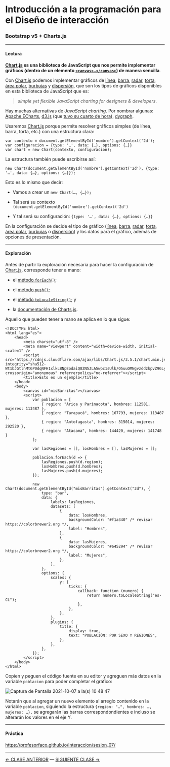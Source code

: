 # Introducción a la programación para el Diseño de interacción

### Bootstrap v5 + Charts.js

- - - - - - - - 

#### Lectura

**[Chart.js](https://www.chartjs.org/) es una biblioteca de JavaScript que nos permite implementar gráficos (dentro de un elemento [`<canvas>…</canvas>`](https://www.w3schools.com/html/html5_canvas.asp)) de manera sencilla**.

Con [Chart.js](https://www.chartjs.org/) podemos implementar gráficos de [línea](https://www.chartjs.org/docs/latest/charts/line.html), [barra](https://www.chartjs.org/docs/latest/charts/bar.html), [radar](https://www.chartjs.org/docs/latest/charts/radar.html), [torta](https://www.chartjs.org/docs/latest/charts/doughnut.html), [área polar](https://www.chartjs.org/docs/latest/charts/polar.html), [burbujas](https://www.chartjs.org/docs/latest/charts/bubble.html) y [dispersión](https://www.chartjs.org/docs/latest/charts/scatter.html), que son los tipos de gráficos disponibles en esta biblioteca de JavaScript que es:

> *simple yet flexible JavaScript charting for designers & developers*. 
 
Hay muchas alternativas de *JavaScript charting*. Por nombrar algunas: [Apache ECharts](https://echarts.apache.org/en/index.html), [d3.js](https://d3js.org/) (que [tuvo su cuarto de hora](https://medium.com/@PepsRyuu/why-i-no-longer-use-d3-js-b8288f306c9a)), [dygraph](https://dygraphs.com/). 

Usaremos [Chart.js](https://www.chartjs.org/) porque permite resolver gráficos simples (de línea, barra, torta, etc.) con una estructura clara:

```
var contexto = document.getElementById('nombre').getContext('2d');
var configuracion = {type: '…', data: {…}, options: {…}}
var chart = new Chart(contexto, configuracion);
```

La estructura también puede escribirse así:

```
new Chart(document.getElementById('nombre').getContext('2d'), {type: '…', data: {…}, options: {…}});
```

Esto es lo mismo que decir:

- Vamos a crear un `new Chart(…, {…});`

- Tal será su contexto `(document.getElementById('nombre').getContext('2d')`

- Y tal será su configuración: `{type: '…', data: {…}, options: {…}}`

En la configuración se decide el tipo de gráfico ([línea](https://www.chartjs.org/docs/latest/charts/line.html), [barra](https://www.chartjs.org/docs/latest/charts/bar.html), [radar](https://www.chartjs.org/docs/latest/charts/radar.html), [torta](https://www.chartjs.org/docs/latest/charts/doughnut.html), [área polar](https://www.chartjs.org/docs/latest/charts/polar.html), [burbujas](https://www.chartjs.org/docs/latest/charts/bubble.html) o [dispersión](https://www.chartjs.org/docs/latest/charts/scatter.html)) y los datos para el gráfico, además de opciones de presentación.

- - - - - - - - - - - - - - - 

#### Exploración

Antes de partir la exploración necesaria para hacer la configuración de [Chart.js](https://www.chartjs.org/docs/latest/charts/?h=type), corresponde tener a mano:

- el [método `forEach()`](https://developer.mozilla.org/es/docs/Web/JavaScript/Referencia/Objetos_globales/Array/forEach);

- el [método `push()`](https://developer.mozilla.org/es/docs/Web/JavaScript/Referencia/Objetos_globales/Array/push); 

- el [método `toLocaleString()`](https://developer.mozilla.org/es/docs/Web/JavaScript/Reference/Global_Objects/Number/toLocaleString); y

- la [documentación de Charts.js](https://www.chartjs.org/docs/latest/).

Aquello que pueden tener a mano se aplica en lo que sigue:

```
<!DOCTYPE html>
<html lang="es">
    <head>
        <meta charset="utf-8" />
        <meta name="viewport" content="width=device-width, initial-scale=1" />
        <script src="https://cdnjs.cloudflare.com/ajax/libs/Chart.js/3.5.1/chart.min.js" integrity="sha512-Wt1bJGtlnMtGP0dqNFH1xlkLBNpEodaiQ8ZN5JLA5wpc1sUlk/O5uuOMNgvzddzkpvZ9GLyYNa8w2s7rqiTk5Q==" crossorigin="anonymous" referrerpolicy="no-referrer"></script>
        <title>Esto es un ejemplo</title>
    </head>
    <body>
        <canvas id="misBarritas"></canvas>
        <script>
            var poblacion = [
                { region: "Arica y Parinacota", hombres: 112581, mujeres: 113487 },
                { region: "Tarapacá", hombres: 167793, mujeres: 113487 },
                { region: "Antofagasta", hombres: 315014, mujeres: 292520 },
                { region: "Atacama", hombres: 144420, mujeres: 141748 }
            ];

            var lasRegiones = [], losHombres = [], lasMujeres = [];

            poblacion.forEach(d => {
                lasRegiones.push(d.region);
                losHombres.push(d.hombres);
                lasMujeres.push(d.mujeres);
            });

            new Chart(document.getElementById("misBarritas").getContext("2d"), {
                type: "bar",
                data: {
                    labels: lasRegiones,
                    datasets: [
                        {
                            data: losHombres,
                            backgroundColor: "#f1a340" /* revisar https://colorbrewer2.org */,
                            label: "Hombres",
                        },
                        {
                            data: lasMujeres,
                            backgroundColor: "#645294" /* revisar https://colorbrewer2.org */,
                            label: "Mujeres",
                        },
                    ],
                },
                options: {
                    scales: {
                        y: {
                            ticks: {
                                callback: function (numero) {
                                    return numero.toLocaleString("es-CL");
                                },
                            },
                        },
                    },
                    plugins: {
                        title: {
                            display: true,
                            text: "POBLACIÓN: POR SEXO Y REGIONES",
                        },
                    },
                },
            });
        </script>
    </body>
</html>
```

Copien y peguen el código fuente en su editor y agreguen más datos en la variable `poblacion` para poder completar el gráfico: 

![Captura de Pantalla 2021-10-07 a la(s) 10 48 47](https://user-images.githubusercontent.com/7999767/136397506-26d4ba51-89c5-46fc-abdd-0ea4641ce09a.png)

Notarán que al agregar un nuevo elemento al arreglo contenido en la variable `poblacion`, siguiendo la estructura `{region: "…", hombres: …, mujeres: …},` se agregarán las barras correspondondientes e incluso se alterarán los valores en el eje Y.


- - - - - - - 

#### Práctica

https://profesorfaco.github.io/interaccion/sesion_07/

- - - - - - - 

[← CLASE ANTERIOR](https://github.com/profesorfaco/interaccion/tree/main/sesion_06) — [SIGUIENTE CLASE →](https://github.com/profesorfaco/interaccion/tree/main/sesion_08)
